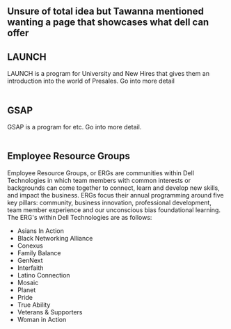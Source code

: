 ## Unsure of total idea but Tawanna mentioned wanting a page that showcases what dell can offer

## LAUNCH
LAUNCH is a program for University and New Hires that gives them an introduction into the world of Presales. Go into more detail
<br /><br />

## GSAP
GSAP is a program for etc. Go into more detail.
<br /><br />

## Employee Resource Groups
Employee Resource Groups, or ERGs are communities within Dell Technologies in which team members with common interests or backgrounds can come together to connect, learn and develop new skills, and impact the business. ERGs focus their annual programming around five key pillars: community, business innovation, professional development, team member experience and our unconscious bias foundational learning. <br />
The ERG's within Dell Technologies are as follows:<br />
* Asians In Action
* Black Networking Alliance
* Conexus
* Family Balance
* GenNext
* Interfaith
* Latino Connection
* Mosaic
* Planet
* Pride
* True Ability
* Veterans & Supporters
* Woman in Action

